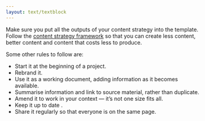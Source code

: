 ```yaml
---
layout: text/textblock
---
```


Make sure you put all the outputs of your content strategy into the template. Follow the [content strategy framework](/content-strategy) so that you can create less content, better content and content that costs less to produce.

Some other rules to follow are:

* Start it at the beginning of a project.
* Rebrand it.
* Use it as a working document, adding information as it becomes available.
* Summarise information and link to source material, rather than duplicate.
* Amend it to work in your context — it’s not one size fits all.
* Keep it up to date .
* Share it regularly so that everyone is on the same page.
